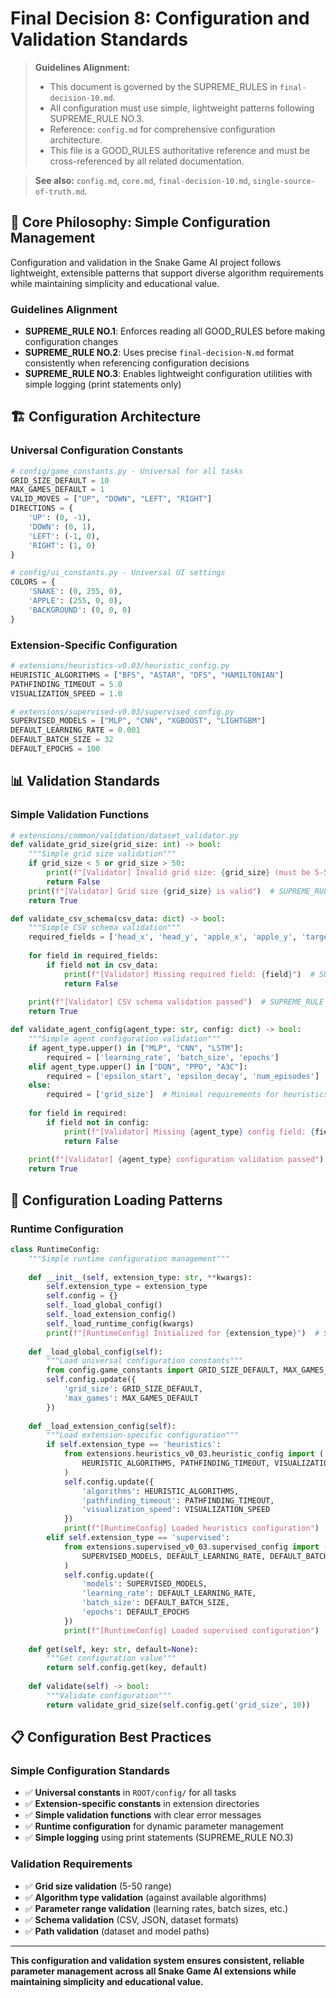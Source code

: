 # Final Decision 8: Configuration and Validation Standards

> **Guidelines Alignment:**
> - This document is governed by the SUPREME_RULES in `final-decision-10.md`.
> - All configuration must use simple, lightweight patterns following SUPREME_RULE NO.3.
> - Reference: `config.md` for comprehensive configuration architecture.
> - This file is a GOOD_RULES authoritative reference and must be cross-referenced by all related documentation.

> **See also:** `config.md`, `core.md`, `final-decision-10.md`, `single-source-of-truth.md`.

## 🎯 **Core Philosophy: Simple Configuration Management**

Configuration and validation in the Snake Game AI project follows lightweight, extensible patterns that support diverse algorithm requirements while maintaining simplicity and educational value.

### **Guidelines Alignment**
- **SUPREME_RULE NO.1**: Enforces reading all GOOD_RULES before making configuration changes
- **SUPREME_RULE NO.2**: Uses precise `final-decision-N.md` format consistently when referencing configuration decisions
- **SUPREME_RULE NO.3**: Enables lightweight configuration utilities with simple logging (print statements only)

## 🏗️ **Configuration Architecture**

### **Universal Configuration Constants**
```python
# config/game_constants.py - Universal for all tasks
GRID_SIZE_DEFAULT = 10
MAX_GAMES_DEFAULT = 1
VALID_MOVES = ["UP", "DOWN", "LEFT", "RIGHT"]
DIRECTIONS = {
    'UP': (0, -1),
    'DOWN': (0, 1),
    'LEFT': (-1, 0),
    'RIGHT': (1, 0)
}

# config/ui_constants.py - Universal UI settings
COLORS = {
    'SNAKE': (0, 255, 0),
    'APPLE': (255, 0, 0),
    'BACKGROUND': (0, 0, 0)
}
```

### **Extension-Specific Configuration**
```python
# extensions/heuristics-v0.03/heuristic_config.py
HEURISTIC_ALGORITHMS = ["BFS", "ASTAR", "DFS", "HAMILTONIAN"]
PATHFINDING_TIMEOUT = 5.0
VISUALIZATION_SPEED = 1.0

# extensions/supervised-v0.03/supervised_config.py  
SUPERVISED_MODELS = ["MLP", "CNN", "XGBOOST", "LIGHTGBM"]
DEFAULT_LEARNING_RATE = 0.001
DEFAULT_BATCH_SIZE = 32
DEFAULT_EPOCHS = 100
```

## 📊 **Validation Standards**

### **Simple Validation Functions**
```python
# extensions/common/validation/dataset_validator.py
def validate_grid_size(grid_size: int) -> bool:
    """Simple grid size validation"""
    if grid_size < 5 or grid_size > 50:
        print(f"[Validator] Invalid grid size: {grid_size} (must be 5-50)")  # SUPREME_RULE NO.3
        return False
    print(f"[Validator] Grid size {grid_size} is valid")  # SUPREME_RULE NO.3
    return True

def validate_csv_schema(csv_data: dict) -> bool:
    """Simple CSV schema validation"""
    required_fields = ['head_x', 'head_y', 'apple_x', 'apple_y', 'target_move']
    
    for field in required_fields:
        if field not in csv_data:
            print(f"[Validator] Missing required field: {field}")  # SUPREME_RULE NO.3
            return False
    
    print(f"[Validator] CSV schema validation passed")  # SUPREME_RULE NO.3
    return True

def validate_agent_config(agent_type: str, config: dict) -> bool:
    """Simple agent configuration validation"""
    if agent_type.upper() in ["MLP", "CNN", "LSTM"]:
        required = ['learning_rate', 'batch_size', 'epochs']
    elif agent_type.upper() in ["DQN", "PPO", "A3C"]:
        required = ['epsilon_start', 'epsilon_decay', 'num_episodes']
    else:
        required = ['grid_size']  # Minimal requirements for heuristics
    
    for field in required:
        if field not in config:
            print(f"[Validator] Missing {agent_type} config field: {field}")  # SUPREME_RULE NO.3
            return False
    
    print(f"[Validator] {agent_type} configuration validation passed")  # SUPREME_RULE NO.3
    return True
```

## 🚀 **Configuration Loading Patterns**

### **Runtime Configuration**
```python
class RuntimeConfig:
    """Simple runtime configuration management"""
    
    def __init__(self, extension_type: str, **kwargs):
        self.extension_type = extension_type
        self.config = {}
        self._load_global_config()
        self._load_extension_config()
        self._load_runtime_config(kwargs)
        print(f"[RuntimeConfig] Initialized for {extension_type}")  # SUPREME_RULE NO.3
    
    def _load_global_config(self):
        """Load universal configuration constants"""
        from config.game_constants import GRID_SIZE_DEFAULT, MAX_GAMES_DEFAULT
        self.config.update({
            'grid_size': GRID_SIZE_DEFAULT,
            'max_games': MAX_GAMES_DEFAULT
        })
    
    def _load_extension_config(self):
        """Load extension-specific configuration"""
        if self.extension_type == 'heuristics':
            from extensions.heuristics_v0_03.heuristic_config import (
                HEURISTIC_ALGORITHMS, PATHFINDING_TIMEOUT, VISUALIZATION_SPEED
            )
            self.config.update({
                'algorithms': HEURISTIC_ALGORITHMS,
                'pathfinding_timeout': PATHFINDING_TIMEOUT,
                'visualization_speed': VISUALIZATION_SPEED
            })
            print(f"[RuntimeConfig] Loaded heuristics configuration")  # SUPREME_RULE NO.3
        elif self.extension_type == 'supervised':
            from extensions.supervised_v0_03.supervised_config import (
                SUPERVISED_MODELS, DEFAULT_LEARNING_RATE, DEFAULT_BATCH_SIZE, DEFAULT_EPOCHS
            )
            self.config.update({
                'models': SUPERVISED_MODELS,
                'learning_rate': DEFAULT_LEARNING_RATE,
                'batch_size': DEFAULT_BATCH_SIZE,
                'epochs': DEFAULT_EPOCHS
            })
            print(f"[RuntimeConfig] Loaded supervised configuration")  # SUPREME_RULE NO.3
    
    def get(self, key: str, default=None):
        """Get configuration value"""
        return self.config.get(key, default)
    
    def validate(self) -> bool:
        """Validate configuration"""
        return validate_grid_size(self.config.get('grid_size', 10))
```

## 📋 **Configuration Best Practices**

### **Simple Configuration Standards**
- ✅ **Universal constants** in `ROOT/config/` for all tasks
- ✅ **Extension-specific constants** in extension directories
- ✅ **Simple validation functions** with clear error messages
- ✅ **Runtime configuration** for dynamic parameter management
- ✅ **Simple logging** using print statements (SUPREME_RULE NO.3)

### **Validation Requirements**
- ✅ **Grid size validation** (5-50 range)
- ✅ **Algorithm type validation** (against available algorithms)
- ✅ **Parameter range validation** (learning rates, batch sizes, etc.)
- ✅ **Schema validation** (CSV, JSON, dataset formats)
- ✅ **Path validation** (dataset and model paths)

---

**This configuration and validation system ensures consistent, reliable parameter management across all Snake Game AI extensions while maintaining simplicity and educational value.**
